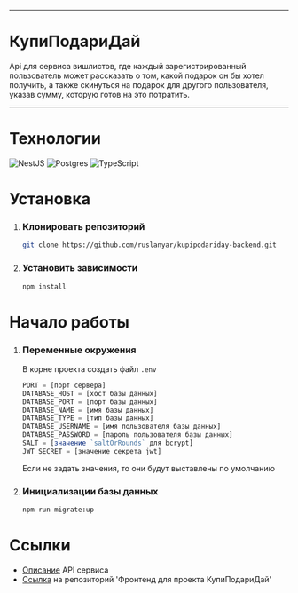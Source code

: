 ***
# КупиПодариДай

Api для сервиса вишлистов, где каждый зарегистрированный пользователь может рассказать о том, какой подарок он бы хотел получить, а также скинуться на подарок для другого пользователя, указав сумму, которую готов на это потратить.
***
# Технологии
![NestJS](https://img.shields.io/badge/nestjs-%23E0234E.svg?style=for-the-badge&logo=nestjs&logoColor=white)
![Postgres](https://img.shields.io/badge/postgres-%23316192.svg?style=for-the-badge&logo=postgresql&logoColor=white)
![TypeScript](https://img.shields.io/badge/typescript-%23007ACC.svg?style=for-the-badge&logo=typescript&logoColor=white)

# Установка
1. ### Клонировать репозиторий

    ```sh
    git clone https://github.com/ruslanyar/kupipodariday-backend.git
    ```

2. ### Установить зависимости

    ```sh
    npm install
    ```

# Начало работы
1. ### Переменные окружения

   В корне проекта создать файл `.env`

    ```js
    PORT = [порт сервера]
    DATABASE_HOST = [хост базы данных]
    DATABASE_PORT = [порт базы данных]
    DATABASE_NAME = [имя базы данных]
    DATABASE_TYPE = [тип базы данных]
    DATABASE_USERNAME = [имя пользователя базы данных]
    DATABASE_PASSWORD = [пароль пользователя базы данных]
    SALT = [значение `saltOrRounds` для bcrypt]
    JWT_SECRET = [значение секрета jwt]
    ```

    Если не задать значения, то они будут выставлены по умолчанию

2. ### Инициализации базы данных

    ```sh
    npm run migrate:up
    ```

# Ссылки
* [Описание](https://app.swaggerhub.com/apis/zlocate/KupiPodariDay/1.0.0) API сервиса
* [Ссылка](https://github.com/yandex-praktikum/kupipodariday-frontend) на репозиторий 'Фронтенд для проекта КупиПодариДай'
